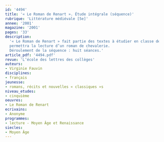 ```yaml
---
id: '4494'
title: '« Le Roman de Renart ». Étude intégrale (séquence)'
rubrique: 'Littérature médiévale [5e]'
annee: '2001'
magazine: '2001'
pages: '33'
description: 
  '« Le Roman de Renart » fait partie des textes à étudier en classe de cinquième. L’angle d’étude proposé par les instructions officielles est celui de la dérision critique. Aussi cet article privilégie-t-il le travail sur le dialogue et la satire. On pourra préparer cette entrée dans le Moyen Âge par une étude du genre du fabliau, qui familiarisera les élèves avec le travail de recherche du vocabulaire médiéval et l’univers des personnages. Le texte est facilement lisible par les élèves et il n’y a pas de difficulté liée aux archaïsmes, ce qui soulage considérablement la lecture. On pourra prolonger cette séquence par un travail sur la pièce de théâtre « La Farce de maître Pathelin ». Ainsi, lors du premier trimestre, les élèves auront rencontré toutes les dimensions du rire médiéval, de la farce à la satire. De plus, le travail sur le dialogue et la dimension parodique dans « Le Roman de Renart »
  permettra la lecture d’un roman de chevalerie.
  Déroulement de la séquence : huit séances.'
article_pdf: '4494.pdf'
revue: 'L’école des lettres des collèges'
auteurs:
- Virginie Fauvin
disciplines:
- français
jeunesse:
- romans, récits et nouvelles « classiques »s
niveau_etudes:
- cinquième
oeuvres:
- Le Roman de Renart
ecrivains:
- Anonyme
programmes:
- lecture - Moyen Âge et Renaissance
siecles:
- Moyen Âge
---
```

